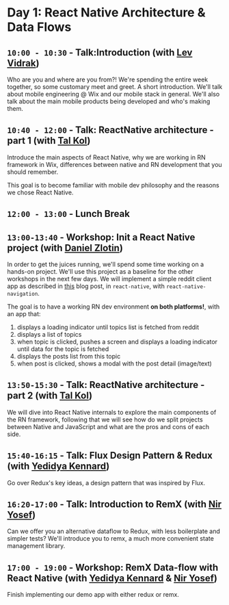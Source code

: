 # Day 1: React Native Architecture & Data Flows

## `10:00 - 10:30` - Talk:Introduction (with [Lev Vidrak](mailto:levv@wix.com))

Who are you and where are you from?! We're spending the entire week together, so some customary meet and greet. A short introduction. We'll talk about mobile engineering @ Wix and our mobile stack in general. We'll also talk about the main mobile products being developed and who's making them.

## `10:40 - 12:00` - Talk: ReactNative architecture - part 1 (with [Tal Kol](mailto:talkol@wix.com))

Introduce the main aspects of React Native, why we are working in RN framework in Wix, differences between native and RN development that you should remember.

This goal is to become familiar with mobile dev philosophy and the reasons we chose React Native.

## `12:00 - 13:00` - Lunch Break

## `13:00-13:40` - Workshop: Init a React Native project (with [Daniel Zlotin](mailto:danielz@wix.com))

In order to get the juices running, we'll spend some time working on a hands-on project. We'll use this project as a baseline for the other workshops in the next few days.
We will implement a simple reddit client app as described in [this](https://hackernoon.com/redux-step-by-step-a-simple-and-robust-workflow-for-real-life-apps-1fdf7df46092) blog post, in `react-native`, with `react-native-navigation`.

The goal is to have a working RN dev environment **on both platforms!**, with an app that:
1. displays a loading indicator until topics list is fetched from reddit
2. displays a list of topics
3. when topic is clicked, pushes a screen and displays a loading indicator until data for the topic is fetched
4. displays the posts list from this topic
5. when post is clicked, shows a modal with the post detail (image/text)

## `13:50-15:30` - Talk: ReactNative architecture - part 2 (with [Tal Kol](mailto:talkol@wix.com))

We will dive into React Native internals to explore the main components of the RN framework,
following that we will see how do we split projects between Native and JavaScript and what are the pros and cons of each side.

## `15:40-16:15` - Talk: Flux Design Pattern & Redux (with [Yedidya Kennard](mailto:yedidyak@wix.com))
Go over Redux's key ideas, a design pattern that was inspired by Flux.

## `16:20-17:00` - Talk: Introduction to RemX (with [Nir Yosef](mailto:niryo@wix.com ))
Can we offer you an alternative dataflow to Redux, with less boilerplate and simpler tests? We'll introduce you to remx, a much more convenient state management library.


## `17:00 - 19:00` - Workshop: RemX Data-flow with React Native (with [Yedidya Kennard](mailto:yedidyak@wix.com) &  [Nir Yosef](mailto:niryo@wix.com ))

Finish implementing our demo app with either redux or remx.

